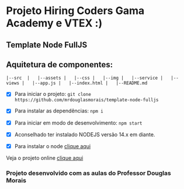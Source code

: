 # Projeto Hiring Coders Gama Academy e VTEX :)
## Template Node FullJS

## Aquitetura de componentes:

`
 |--src 
 |   |--assets
 |   |--css
 |   |--img
 |   |--service
 |   |--views
 |   |--app.js
 |   |--index.html
 |   |--README.md
`

- [x] Para iniciar o projeto:
`git clone https://github.com/mrdouglasmorais/template-node-fulljs`

- [x] Para instalar as dependências:
`npm i`

- [x] Para iniciar em modo de desenvolvimento:
`npm start`

- [x] Aconselhado ter instalado NODEJS versão 14.x em diante.

- [x] Para instalar o node [clique aqui](https://nodejs.org/en/)

Veja o projeto online [clique aqui](https://template-node-full-js-9jqj1e1yv-patty-ti.vercel.app)

### Projeto desenvolvido com as aulas do Professor Douglas Morais